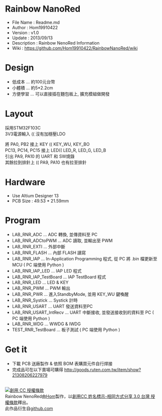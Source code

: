 ﻿Rainbow NanoRed
========
* File Name   : Readme.md
* Author      : Hom19910422
* Version     : v1.0
* Update      : 2013/09/13
* Description : Rainbow NenoRed Information
* Wiki        : https://github.com/Hom19910422/RainbowNanoRed/wiki

Design
========
* 低成本 ... 約100元台幣
* 小體積 ...  約5*2.2cm
* 方便學習 ... 可以直接插在麵包板上, 擴充模組做開發

Layout
========
採用STM32F103C  
3V3電源輸入 (( 沒有加穩壓LDO  

將 PA0, PB2 接上 KEY (( KEY_WU, KEY_BO  
PC13, PC14, PC15 接上 LED(( LED_R, LED_G, LED_B  
引出 PA9, PA10 的 UART 和 SW燒錄  
其餘拉到排針上 (( PA9, PA10 也有拉至排針  

Hardware
========
* Use Altium Designer 13
* PCB Size : 49.53 * 21.59mm

Program
========
* LAB_RNR_ADC ... ADC 轉換, 並傳資料至 PC
* LAB_RNR_ADCtoPWM ... ADC 讀取, 並輸出至 PWM
* LAB_RNR_EXTI ... 外部中斷
* LAB_RNR_FLASH ... 內部 FLASH 讀寫
* LAB_RNR_IAP ... In-Application Programming 程式, 從 PC 將 .bin 檔更新至 MCU ( PC 端使用 Python )
* LAB_RNR_IAP_LED ... IAP LED 程式
* LAB_RNR_IAP_TestBoard ... IAP TestBoard 程式
* LAB_RNR_LED ... LED & KEY
* LAB_RNR_PWM ... PWM 輸出
* LAB_RNR_PWR ... 進入StandbyMode, 並用 KEY_WU 鍵喚醒
* LAB_RNR_Systick ... Systick 計時
* LAB_RNR_USART ... UART 發送資料至PC
* LAB_RNR_USART_IntRecv ... UART 中斷接收, 並發送接收到的資料至 PC ( PC 端使用 Python )
* LAB_RNR_WDG ... WWDG & IWDG
* TEST_RNR_TestBoard ... 板子測試 ( PC 端使用 Python )

Get it
========
* 下載 PCB 送廠製作 & 依照 BOM 表購買元件自行焊接
* 完成品可在以下賣場可購得 http://goods.ruten.com.tw/item/show?21308206227979
  
  
<br>  
<a rel="license" href="http://creativecommons.org/licenses/by-sa/3.0/tw/deed.zh_TW"><img alt="創用 CC 授權條款" style="border-width:0" src="http://i.creativecommons.org/l/by-sa/3.0/tw/88x31.png" /></a><br /><span xmlns:dct="http://purl.org/dc/terms/" property="dct:title">Rainbow NenoRed</span>由<a xmlns:cc="http://creativecommons.org/ns#" href="https://plus.google.com/u/0/112822505513154783828/posts" property="cc:attributionName" rel="cc:attributionURL">Hom</a>製作，以<a rel="license" href="http://creativecommons.org/licenses/by-sa/3.0/tw/deed.zh_TW">創用CC 姓名標示-相同方式分享 3.0 台灣 授權條款</a>釋出。<br />此作品衍生自<a xmlns:dct="http://purl.org/dc/terms/" href="https://github.com/Hom19910422" rel="dct:source">github.com</a>
